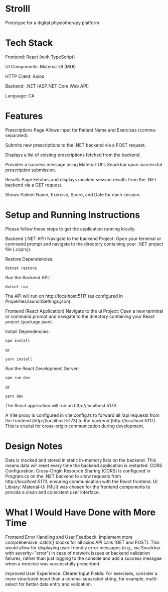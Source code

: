 # Strolll

Prototype for a digital physiotherapy platform

# Tech Stack
Frontend: React (with TypeScript)

UI Components: Material-UI (MUI)

HTTP Client: Axios

Backend: .NET (ASP.NET Core Web API)

Language: C#

# Features
Prescriptions Page
Allows input for Patient Name and Exercises (comma-separated).

Submits new prescriptions to the .NET backend via a POST request.

Displays a list of existing prescriptions fetched from the backend.

Provides a success message using Material-UI's Snackbar upon successful prescription submission.

Results Page
Fetches and displays mocked session results from the .NET backend via a GET request.

Shows Patient Name, Exercise, Score, and Date for each session.

# Setup and Running Instructions
Please follow these steps to get the application running locally.

Backend (.NET API)
Navigate to the backend Project:
Open your terminal or command prompt and navigate to the directory containing your .NET project file (.csproj).

Restore Dependencies:

```
dotnet restore
```

Run the Backend API:

```
dotnet run
```

The API will run on http://localhost:5117 (as configured in Properties/launchSettings.json).

Frontend (React Application)
Navigate to the ui Project:
Open a new terminal or command prompt and navigate to the directory containing your React project (package.json).

Install Dependencies:

```
npm install
```
or
```
yarn install
```

Run the React Development Server:

```
npm run dev
```

or
```
yarn dev
```

The React application will run on http://localhost:5173.

A Vite proxy is configured in vite.config.ts to forward all /api requests from the frontend (http://localhost:5173) to the backend (http://localhost:5117). This is crucial for cross-origin communication during development.

# Design Notes
Data is mocked and stored in static in-memory lists on the backend. This means data will reset every time the backend application is restarted.
CORS Configuration: Cross-Origin Resource Sharing (CORS) is configured in Program.cs on the .NET backend to allow requests from http://localhost:5173, ensuring communication with the React frontend.
UI Library: Material-UI (MUI) was chosen for the frontend components to provide a clean and consistent user interface.

# What I Would Have Done with More Time

Frontend Error Handling and User Feedback:
Implement more comprehensive .catch() blocks for all axios API calls (GET and POST). This would allow for displaying user-friendly error messages (e.g., via Snackbar with severity="error") in case of network issues or backend validation failures, rather than just logging to the console and add a success messgae when a exercise was successfully prescribed.

Improved User Experience:
Clearer Input Fields: For exercises, consider a more structured input than a comma-separated string, for example, multi-select for better data entry and validation.

